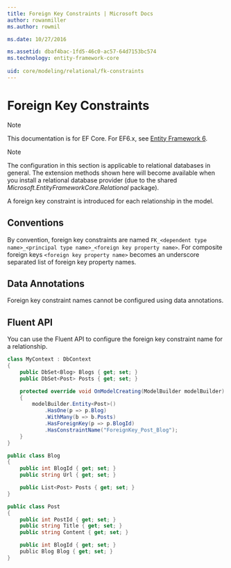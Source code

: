 ```yaml
---
title: Foreign Key Constraints | Microsoft Docs
author: rowanmiller
ms.author: rowmil

ms.date: 10/27/2016

ms.assetid: dbaf4bac-1fd5-46c0-ac57-64d7153bc574
ms.technology: entity-framework-core
 
uid: core/modeling/relational/fk-constraints
---
```

# Foreign Key Constraints

> [!NOTE]
> This documentation is for EF Core. For EF6.x, see [Entity Framework 6](../../../ef6/index.md).

> [!NOTE]
> The configuration in this section is applicable to relational databases in general. The extension methods shown here will become available when you install a relational database provider (due to the shared *Microsoft.EntityFrameworkCore.Relational* package).

A foreign key constraint is introduced for each relationship in the model.

## Conventions

By convention, foreign key constraints are named `FK_<dependent type name>_<principal type name>_<foreign key property name>`. For composite foreign keys `<foreign key property name>` becomes an underscore separated list of foreign key property names.

## Data Annotations

Foreign key constraint names cannot be configured using data annotations.

## Fluent API

You can use the Fluent API to configure the foreign key constraint name for a relationship.

<!-- [!code-csharp[Main](samples/core/relational/Modeling/FluentAPI/Samples/Relational/RelationshipConstraintName.cs?highlight=12)] -->
````csharp
class MyContext : DbContext
{
    public DbSet<Blog> Blogs { get; set; }
    public DbSet<Post> Posts { get; set; }

    protected override void OnModelCreating(ModelBuilder modelBuilder)
    {
        modelBuilder.Entity<Post>()
            .HasOne(p => p.Blog)
            .WithMany(b => b.Posts)
            .HasForeignKey(p => p.BlogId)
            .HasConstraintName("ForeignKey_Post_Blog");
    }
}

public class Blog
{
    public int BlogId { get; set; }
    public string Url { get; set; }

    public List<Post> Posts { get; set; }
}

public class Post
{
    public int PostId { get; set; }
    public string Title { get; set; }
    public string Content { get; set; }

    public int BlogId { get; set; }
    public Blog Blog { get; set; }
}
````
